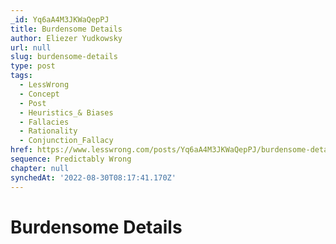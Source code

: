 ```yaml
---
_id: Yq6aA4M3JKWaQepPJ
title: Burdensome Details
author: Eliezer Yudkowsky
url: null
slug: burdensome-details
type: post
tags:
  - LessWrong
  - Concept
  - Post
  - Heuristics_& Biases
  - Fallacies
  - Rationality
  - Conjunction_Fallacy
href: https://www.lesswrong.com/posts/Yq6aA4M3JKWaQepPJ/burdensome-details
sequence: Predictably Wrong
chapter: null
synchedAt: '2022-08-30T08:17:41.170Z'
---
```


# Burdensome Details
